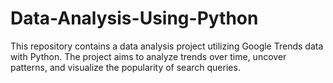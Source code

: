 # Data-Analysis-Using-Python
This repository contains a data analysis project utilizing Google Trends data with Python. The project aims to analyze trends over time, uncover patterns, and visualize the popularity of search queries.
